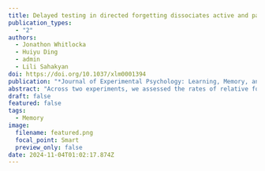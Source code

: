 ```yaml
---
title: Delayed testing in directed forgetting dissociates active and passive forms of forgetting
publication_types:
  - "2"
authors:
  - Jonathon Whitlocka
  - Huiyu Ding
  - admin
  - Lili Sahakyan
doi: https://doi.org/10.1037/xlm0001394
publication: "*Journal of Experimental Psychology: Learning, Memory, and Cognition*"
abstract: "Across two experiments, we assessed the rates of relative forgetting following instructions to remember or forget information in an item-method directed forgetting paradigm across several retention intervals. In addition to the Forget and Remember cues, we also included Thought Substitution (TS) cues in the same design instructing participants to mentally shift to a different context on some study trials. TS cues have been shown to impair memory compared with Remember cues, but not as effectively as cues to Forget in item-method studies (Hubbard & Sahakyan, 2021). The results demonstrated that Forget cues produce accelerated rates of forgetting compared with Remember cues and showed that these differences are independent of initial learning rates, which were deliberately equated in Experiment 2. TS cued items showed faster forgetting than Remember cued items but were less effective than Forget cues and exhibited a more complex pattern likely reflecting individual differences. Thus, delayed testing demonstrated that active forgetting can have long-lasting effects on memory traces beyond initial suppression, in line with cognitive neuroscientific theory suggesting inhibition can produce lasting changes to memory traces."
draft: false
featured: false
tags:
  - Memory
image:
  filename: featured.png
  focal_point: Smart
  preview_only: false
date: 2024-11-04T01:02:17.874Z
---
```

